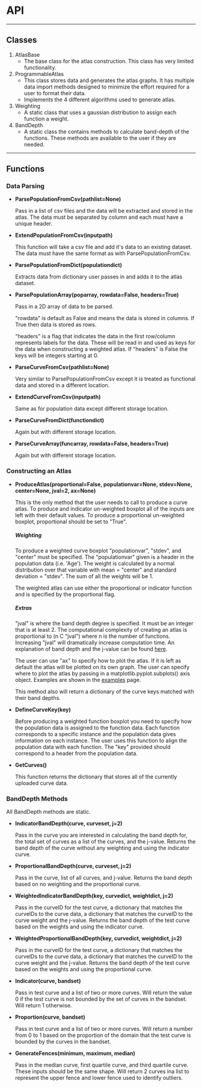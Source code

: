 # API

---
## Classes

1. AtlasBase
    - The base class for the atlas construction. This class has very limited functionality.
2. ProgrammableAtlas
    - This class stores data and generates the atlas graphs. It has multiple data import methods designed to minimize the effort required for a user to format their data.
    - Implements the 4 different algorithms used to generate atlas.
3. Weighting
    - A static class that uses a gaussian distribution to assign each function a weight.
4. BandDepth
    - A static class the contains methods to calculate band-depth of the functions. These methods are available to the user if they are needed.

---

## Functions

### Data Parsing

- **ParsePopulationFromCsv(pathlist=None)**
  
    Pass in a list of csv files and the data will be extracted and stored in the atlas.
    The data must be separated by column and each must have a unique header.

- **ExtendPopulationFromCsv(inputpath)**

    This function will take a csv file and add it's data to an existing dataset. The 
    data must have the same format as with ParsePopulationFromCsv.

- **ParsePopulationFromDict(populationdict)**

    Extracts data from dictionary user passes in and adds it to the atlas dataset.

- **ParsePopulationArray(poparray, rowdata=False, headers=True)**

    Pass in a 2D array of data to be parsed.

    "rowdata" is default as False and means the data is stored in columns. If True then data 
    is stored as rows.

    "headers" is a flag that indicates the data in the first row/column represents labels for the data.
    These will be read in and used as keys for the data when constructing a weighted atlas. If "headers" is
    False the keys will be integers starting at 0.

- **ParseCurveFromCsv(pathlist=None)**

    Very similar to ParsePopulationFromCsv except it is treated as functional data and stored in a different location.

- **ExtendCurveFromCsv(inputpath)**

    Same as for population data except different storage location.

- **ParseCurveFromDict(functiondict)**
    
    Again but with different storage location.

- **ParseCurveArray(funcarray, rowdata=False, headers=True)**

    Again but with different storage location.

### Constructing an Atlas

- **ProduceAtlas(proportional=False, populationvar=None, stdev=None, center=None, jval=2, ax=None)**

    This is the only method that the user needs to call to produce a curve atlas. To produce and indicator un-weighted
    boxplot all of the inputs are left with their default values. To produce a proportional un-weighted boxplot, 
    proportional should be set to "True". 

    ##### *Weighting*

    To produce a weighted curve boxplot "populationvar", "stdev", and "center" must be specified. The "populationvar" given
    is a header in the population data (i.e. 'Age'). The weight is calculated by a normal distribution over that variable with
    mean = "center" and standard deviation = "stdev". The sum of all the weights will be 1.

    The weighted atlas can use either the proportional or indicator function and is specified by the proportional flag.

    ##### *Extras*

    "jval" is where the band depth degree is specified. It must be an integer that is at least 2. The computational complexity 
    of creating an atlas is proportional to (n C "jval") where n is the number of functions. Increasing "jval" will dramatically 
    increase computation time. An explanation of band depth and the j-value can be found [here](/Math/).

    The user can use "ax" to specify how to plot the atlas. If it is left as default the atlas will be plotted on its own graph.
    The user can specify where to plot the atlas by passing in a matplotlib.pyplot.subplots() axis object. Examples are shown 
    in the [examples](/Examples/) page.

    This method also will return a dictionary of the curve keys matched with their band depths.

- **DefineCurveKey(key)**
    
    Before producing a weighted function boxplot you need to specify how the population data is assigned to the function data.
    Each function corresponds to a specific instance and the population data gives information on each instance. The user
    uses this function to align the population data with each function. The "key" provided should correspond to a header 
    from the population data.

- **GetCurves()**
    
    This function returns the dictionary that stores all of the currently uploaded curve data.

### BandDepth Methods

All BandDepth methods are static.

- **IndicatorBandDepth(curve, curveset, j=2)**

    Pass in the curve you are interested in calculating the band depth for, the total set of curves as a list of the curves,
    and the j-value. Returns the band depth of the curve without any weighting and using the indicator curve.

- **ProportionalBandDepth(curve, curveset, j=2)**

    Pass in the curve, list of all curves, and j-value. Returns the band depth based on no weighting and the proportional curve.

- **WeightedIndicatorBandDepth(key, curvedict, weightdict, j=2)**
    
    Pass in the curveID for the test curve, a dictionary that matches the curveIDs to the curve data, a dictionary that matches
    the curveID to the curve weight and the j-value. Returns the band depth of the test curve based on the weights and 
    using the indicator curve.

- **WeightedProportionalBandDepth(key, curvedict, weightdict, j=2)**

    Pass in the curveID for the test curve, a dictionary that matches the curveIDs to the curve data, a dictionary that matches
    the curveID to the curve weight and the j-value. Returns the band depth of the test curve based on the weights and 
    using the proportional curve.

- **Indicator(curve, bandset)**

    Pass in test curve and a list of two or more curves. Will return the value 0 if the test curve is not bounded by the set of curves
    in the bandset. Will return 1 otherwise.

- **Proportion(curve, bandset)**

    Pass in test curve and a list of two or more curves. Will return a number from 0 to 1 based on the proportion of the domain that the 
    test curve is bounded by the curves in the bandset.

- **GenerateFences(minimum, maximum, median)**

    Pass in the median curve, first quartile curve, and third quartile curve. These inputs should be the same shape. Will return 2 curves ina list to represent the upper fence
    and lower fence used to identify outliers.